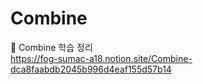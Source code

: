 # Combine
📒 Combine 학습 정리  
https://fog-sumac-a18.notion.site/Combine-dca8faabdb2045b996d4eaf155d57b14  
